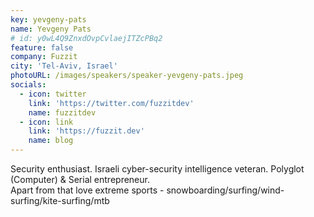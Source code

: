 ```yaml
---
key: yevgeny-pats
name: Yevgeny Pats
# id: y0wL4Q9ZnxdOvpCvlaejITZcPBq2
feature: false
company: Fuzzit
city: 'Tel-Aviv, Israel'
photoURL: /images/speakers/speaker-yevgeny-pats.jpeg
socials:
  - icon: twitter
    link: 'https://twitter.com/fuzzitdev'
    name: fuzzitdev
  - icon: link
    link: 'https://fuzzit.dev'
    name: blog
---
```

Security enthusiast. Israeli cyber-security intelligence veteran. Polyglot (Computer) & Serial entrepreneur.  
Apart from that love extreme sports - snowboarding/surfing/wind-surfing/kite-surfing/mtb


